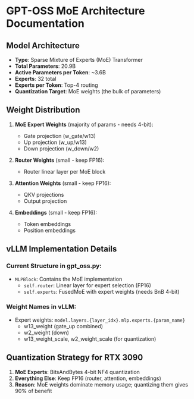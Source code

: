 # GPT-OSS MoE Architecture Documentation

## Model Architecture
- **Type**: Sparse Mixture of Experts (MoE) Transformer
- **Total Parameters**: 20.9B
- **Active Parameters per Token**: ~3.6B
- **Experts**: 32 total
- **Experts per Token**: Top-4 routing
- **Quantization Target**: MoE weights (the bulk of parameters)

## Weight Distribution
1. **MoE Expert Weights** (majority of params - needs 4-bit):
   - Gate projection (w_gate/w13)
   - Up projection (w_up/w13)  
   - Down projection (w_down/w2)
   
2. **Router Weights** (small - keep FP16):
   - Router linear layer per MoE block
   
3. **Attention Weights** (small - keep FP16):
   - QKV projections
   - Output projection
   
4. **Embeddings** (small - keep FP16):
   - Token embeddings
   - Position embeddings

## vLLM Implementation Details

### Current Structure in gpt_oss.py:
- `MLPBlock`: Contains the MoE implementation
  - `self.router`: Linear layer for expert selection (FP16)
  - `self.experts`: FusedMoE with expert weights (needs BnB 4-bit)
  
### Weight Names in vLLM:
- Expert weights: `model.layers.{layer_idx}.mlp.experts.{param_name}`
  - w13_weight (gate_up combined)
  - w2_weight (down)
  - w13_weight_scale, w2_weight_scale (for quantization)

## Quantization Strategy for RTX 3090
1. **MoE Experts**: BitsAndBytes 4-bit NF4 quantization
2. **Everything Else**: Keep FP16 (router, attention, embeddings)
3. **Reason**: MoE weights dominate memory usage; quantizing them gives 90% of benefit